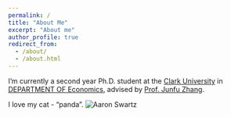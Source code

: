 ```yaml
---
permalink: /
title: "About Me"
excerpt: "About me"
author_profile: true
redirect_from: 
  - /about/
  - /about.html
---
```


I’m currently a second year Ph.D. student at the [Clark University](https://www.clarku.edu/) in [DEPARTMENT OF Economics](https://www.clarku.edu/departments/economics/), advised by [Prof. Junfu Zhang](https://wordpress.clarku.edu/juzhang/).


I love my cat - “panda”.
![Aaron Swartz](https://github.com/Yiming-S/yiming.github.io/blob/master/images/WechatIMG70.jpeg?raw=true)
